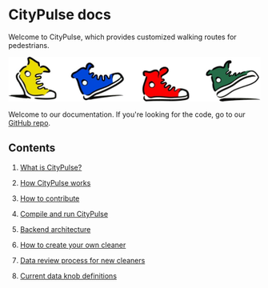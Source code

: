 # CityPulse docs

Welcome to CityPulse, which provides customized walking routes for pedestrians.

![Image of shoes walking](./docs/images/walking-shoes.jpg)

Welcome to our documentation. If you're looking for the code, go to our [GitHub repo](https://github.com/bongiovimatthew-microsoft/pedestrian-map-seattle).

## Contents
1. [What is CityPulse?](./docs/what-is-citypulse.md)

2. [How CityPulse works](./docs/how-citypulse-works.md)

3. [How to contribute](./docs/how-to-contribute.md)

4. [Compile and run CityPulse](./docs/compile-and-run-citypulse.md)

5. [Backend architecture](./docs/backend-architecture.md)

6. [How to create your own cleaner](./docs/create-your-own-cleaner.md)

7. [Data review process for new cleaners](./docs/data-review-process-for-new-cleaners.md)

8. [Current data knob definitions](./docs/data-knob-definitions.md)